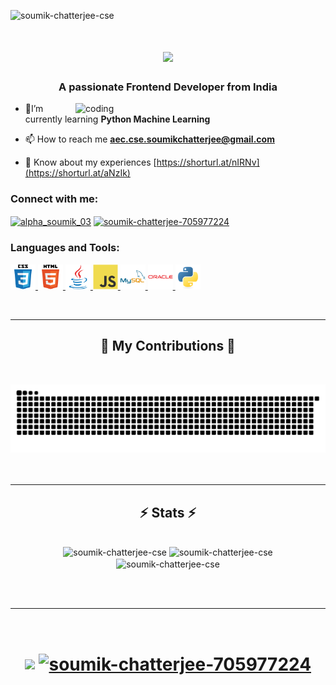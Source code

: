 <p align="left"> <img src="https://komarev.com/ghpvc/?username=soumik-chatterjee-cse&label=Visitor's%20Count&color=0e75b6&style=flat" alt="soumik-chatterjee-cse" /> </p>
<h1 align="center">
    <img src="https://readme-typing-svg.herokuapp.com/?font=Righteous&size=35&center=true&vCenter=true&width=500&height=70&duration=4000&lines=Hi+There!+👋🏼;+I'm+Soumik+Chatterjee!;" />
</h1>
<h3 align="center">A passionate Frontend Developer from India</h3>
<img align="right" alt="coding" width="400" src="https://user-images.githubusercontent.com/55389276/140866485-8fb1c876-9a8f-4d6a-98dc-08c4981eaf70.gif">


- 🌱I’m currently learning **Python Machine Learning**

- 📫 How to reach me **aec.cse.soumikchatterjee@gmail.com**

- 📄 Know about my experiences [https://shorturl.at/nIRNv](https://shorturl.at/aNzIk)

<h3 align="left">Connect with me:</h3>
<p align="left">
<a href="https://twitter.com/alpha_soumik_03" target="blank"><img align="center" src="https://raw.githubusercontent.com/rahuldkjain/github-profile-readme-generator/master/src/images/icons/Social/twitter.svg" alt="alpha_soumik_03" height="30" width="40" /></a>
<a href="https://linkedin.com/in/soumik-chatterjee-705977224" target="blank"><img align="center" src="https://raw.githubusercontent.com/rahuldkjain/github-profile-readme-generator/master/src/images/icons/Social/linked-in-alt.svg" alt="soumik-chatterjee-705977224" height="30" width="40" /></a>
</p>

<h3 align="left">Languages and Tools:</h3>
<p align="left"> <a href="https://www.w3schools.com/css/" target="_blank" rel="noreferrer"> <img src="https://raw.githubusercontent.com/devicons/devicon/master/icons/css3/css3-original-wordmark.svg" alt="css3" width="40" height="40"/> </a> <a href="https://www.w3.org/html/" target="_blank" rel="noreferrer"> <img src="https://raw.githubusercontent.com/devicons/devicon/master/icons/html5/html5-original-wordmark.svg" alt="html5" width="40" height="40"/> </a> <a href="https://www.java.com" target="_blank" rel="noreferrer"> <img src="https://raw.githubusercontent.com/devicons/devicon/master/icons/java/java-original.svg" alt="java" width="40" height="40"/> </a> <a href="https://developer.mozilla.org/en-US/docs/Web/JavaScript" target="_blank" rel="noreferrer"> <img src="https://raw.githubusercontent.com/devicons/devicon/master/icons/javascript/javascript-original.svg" alt="javascript" width="40" height="40"/> </a> <a href="https://www.mysql.com/" target="_blank" rel="noreferrer"> <img src="https://raw.githubusercontent.com/devicons/devicon/master/icons/mysql/mysql-original-wordmark.svg" alt="mysql" width="40" height="40"/> </a> <a href="https://www.oracle.com/" target="_blank" rel="noreferrer"> <img src="https://raw.githubusercontent.com/devicons/devicon/master/icons/oracle/oracle-original.svg" alt="oracle" width="40" height="40"/> </a> <a href="https://www.python.org" target="_blank" rel="noreferrer"> <img src="https://raw.githubusercontent.com/devicons/devicon/master/icons/python/python-original.svg" alt="python" width="40" height="40"/> </a> </p>
<br/>
<hr/>

<div align="center">
  <h2>🐍 My Contributions 🐍</h2>
  <br>
  
![snake gif](https://github.com/Soumik-Chatterjee-CSE/Soumik-Chatterjee-CSE/blob/manual-run-output/only-svg/github-contribution-grid-snake-dark.svg)
 <br/><br/><br/>
</div>

<hr/>
<h2 align="center">⚡ Stats ⚡</h2>
<br>
<div align=center>
<img width=390 src="https://github-readme-streak-stats.herokuapp.com/?user=soumik-chatterjee-cse&&theme=react&border_radius=10" alt="soumik-chatterjee-cse" />
<img width=390 src="https://github-readme-stats.vercel.app/api?username=soumik-chatterjee-cse&show_icons=true&locale=en&theme=react&border_radius=10" alt="soumik-chatterjee-cse" />
<br/>
<img width=325 align="center" src="https://github-readme-stats.vercel.app/api/top-langs?username=soumik-chatterjee-cse&show_icons=true&locale=en&layout=compact&theme=react" alt="soumik-chatterjee-cse" />
</div>

<br/><br/>

<hr/>

<br/>
<h1 align="center">
    <img src="https://readme-typing-svg.herokuapp.com/?font=Righteous&size=33&center=true&vCenter=true&width=500&height=70&duration=4000&lines=Thanks+for+Visiting+🙏🏼;+Shoot+me+a+message+on+Linkedin;" />
    <a href="https://linkedin.com/in/soumik-chatterjee-705977224" target="blank"><img align="center" src="https://raw.githubusercontent.com/rahuldkjain/github-profile-readme-generator/master/src/images/icons/Social/linked-in-alt.svg" alt="soumik-chatterjee-705977224" height="30" width="40" /></a>
</h1>




